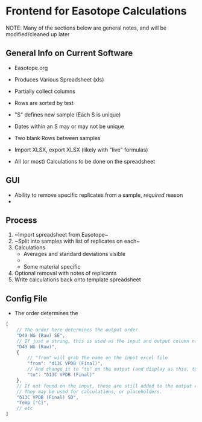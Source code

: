 # Frontend for Easotope Calculations

NOTE: Many of the sections below are general notes, and will be modified/cleaned up later

## General Info on Current Software
- Easotope.org
- Produces Various Spreadsheet (xls)
- Partially collect columns
- Rows are sorted by test
- "S" defines new sample (Each S is unique)
- Dates within an S may or may not be unique
- Two blank Rows between samples

- Import XLSX, export XLSX (likely with "live" formulas)
- All (or most) Calculations to be done on the spreadsheet

## GUI 
- Ability to remove specific replicates from a sample, *required* reason
- 


## Process
1. ~Import spreadsheet from Easotope~
2. ~Split into samples with list of replicates on each~
3. Calculations
    - Averages and standard deviations visible
    - 
    - Some material specific
4. Optional removal with notes of replicants
5. Write calculations back onto template spreadsheet


## Config File
- The order determines the

```js
[
    // The order here determines the output order
    "D49 WG (Raw) SE",
    // If just a string, this is used as the input and output column name
    "D49 WG (Raw)",
    {
        // "from" will grab the name on the input excel file
        "from": "d13C VPDB (Final)",
        // And change it to "to" on the output (and display as this, too)
        "to": "δ13C VPDB (Final)"
    },
    // If not found on the input, these are still added to the output columns.
    // They may be used for calculations, or placeholders.
    "δ13C VPDB (Final) SD",
    "Temp [°C]",
    // etc
]
```